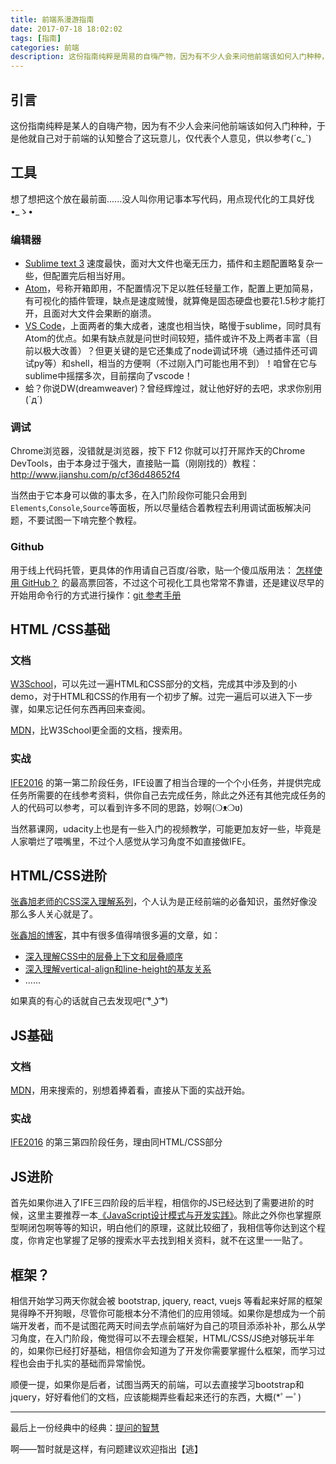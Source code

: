 ```yaml
---
title: 前端系漫游指南
date: 2017-07-18 18:02:02
tags: [指南]
categories: 前端
description: 这份指南纯粹是周易的自嗨产物，因为有不少人会来问他前端该如何入门种种，于是他就自己对于前端的认知整合了这玩意儿，仅代表个人意见，供以参考...
---
```


## 引言

这份指南纯粹是某人的自嗨产物，因为有不少人会来问他前端该如何入门种种，于是他就自己对于前端的认知整合了这玩意儿，仅代表个人意见，供以参考(´c_`)

## 工具

想了想把这个放在最前面......没人叫你用记事本写代码，用点现代化的工具好伐•_ゝ•

### 编辑器

- [Sublime text 3](https://www.sublimetext.com/3) 速度最快，面对大文件也毫无压力，插件和主题配置略复杂一些，但配置完后相当好用。
- [Atom](https://atom.io/)，号称开箱即用，不配置情况下足以胜任轻量工作，配置上更加简易，有可视化的插件管理，缺点是速度贼慢，就算俺是固态硬盘也要花1.5秒才能打开，且面对大文件会果断的崩溃。
- [VS Code](https://code.visualstudio.com/)，上面两者的集大成者，速度也相当快，略慢于sublime，同时具有Atom的优点。如果有缺点就是问世时间较短，插件或许不及上两者丰富（目前以极大改善）？但更关键的是它还集成了node调试环境（通过插件还可调试py等）和shell，相当的方便啊（不过刚入门可能也用不到）！咱曾在它与sublime中摇摆多次，目前摆向了vscode！
- 蛤？你说DW(dreamweaver)？曾经辉煌过，就让他好好的去吧，求求你别用(`д´)

### 调试

Chrome浏览器，没错就是浏览器，按下 F12 你就可以打开屌炸天的Chrome DevTools，由于本身过于强大，直接贴一篇（刚刚找的）教程：http://www.jianshu.com/p/cf36d48652f4

当然由于它本身可以做的事太多，在入门阶段你可能只会用到`Elements`,`Console`,`Source`等面板，所以尽量结合着教程去利用调试面板解决问题，不要试图一下啃完整个教程。

### Github

用于线上代码托管，更具体的作用请自己百度/谷歌，贴一个傻瓜版用法： [怎样使用 GitHub？](https://www.zhihu.com/question/20070065) 的最高票回答，不过这个可视化工具也常常不靠谱，还是建议尽早的开始用命令行的方式进行操作：[git 参考手册](http://gitref.justjavac.com/)

## HTML /CSS基础

### 文档

[W3School](http://www.w3school.com.cn/)，可以先过一遍HTML和CSS部分的文档，完成其中涉及到的小demo，对于HTML和CSS的作用有一个初步了解。过完一遍后可以进入下一步骤，如果忘记任何东西再回来查阅。

[MDN](https://developer.mozilla.org/cn/)，比W3School更全面的文档，搜索用。

### 实战

[IFE2016](http://ife.baidu.com/2016/task/all) 的第一第二阶段任务，IFE设置了相当合理的一个个小任务，并提供完成任务所需要的在线参考资料，供你自己去完成任务，除此之外还有其他完成任务的人的代码可以参考，可以看到许多不同的思路，妙啊(❍ᴥ❍ʋ)

当然慕课网，udacity上也是有一些入门的视频教学，可能更加友好一些，毕竟是人家嚼烂了喂嘴里，不过个人感觉从学习角度不如直接做IFE。

## HTML/CSS进阶

[张鑫旭老师的CSS深入理解系列](http://www.imooc.com/u/197450/courses?sort=publish)，个人认为是正经前端的必备知识，虽然好像没那么多人关心就是了。

[张鑫旭的博客](http://www.zhangxinxu.com/wordpress/)，其中有很多值得啃很多遍的文章，如：

- [深入理解CSS中的层叠上下文和层叠顺序](http://www.zhangxinxu.com/wordpress/2016/01/understand-css-stacking-context-order-z-index/)
- [深入理解vertical-align和line-height的基友关系](http://www.zhangxinxu.com/wordpress/2015/08/css-deep-understand-vertical-align-and-line-height/)
- ......

如果真的有心的话就自己去发现吧( ͡° ͜ʖ ͡°)

## JS基础

### 文档

[MDN](https://developer.mozilla.org/cn/)，用来搜索的，别想着捧着看，直接从下面的实战开始。

### 实战

[IFE2016](http://ife.baidu.com/2016/task/all) 的第三第四阶段任务，理由同HTML/CSS部分

## JS进阶

首先如果你进入了IFE三四阶段的后半程，相信你的JS已经达到了需要进阶的时候，这里主要推荐一本[《JavaScript设计模式与开发实践》](https://book.douban.com/subject/26382780/)。除此之外你也掌握原型啊闭包啊等等的知识，明白他们的原理，这就比较细了，我相信等你达到这个程度，你肯定也掌握了足够的搜索水平去找到相关资料，就不在这里一一贴了。

## 框架？

相信开始学习两天你就会被 bootstrap, jquery, react, vuejs 等看起来好屌的框架晃得睁不开狗眼，尽管你可能根本分不清他们的应用领域。如果你是想成为一个前端开发者，而不是试图花两天时间去学点前端好为自己的项目添添补补，那么从学习角度，在入门阶段，俺觉得可以不去理会框架，HTML/CSS/JS绝对够玩半年的，如果你已经打好基础，相信你会知道为了开发你需要掌握什么框架，而学习过程也会由于扎实的基础而异常愉悦。

顺便一提，如果你是后者，试图当两天的前端，可以去直接学习bootstrap和jquery，好好看他们的文档，应该能糊弄些看起来还行的东西，大概(*ﾟーﾟ)

------

最后上一份经典中的经典：[提问的智慧](https://github.com/ryanhanwu/How-To-Ask-Questions-The-Smart-Way/blob/master/README-zh_CN.md)

啊——暂时就是这样，有问题建议欢迎指出【逃】